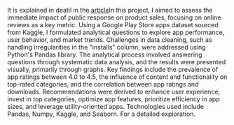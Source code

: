 It is explained in deatil in the [article](https://medium.com/@bishnoi.kanchan4141/google-playstore-app-reviews-2eeda2a1dbfb)In this project, I aimed to assess the immediate impact of public response on product sales, focusing on online reviews as a key metric. Using a Google Play Store apps dataset sourced from Kaggle, I formulated analytical questions to explore app performance, user behavior, and market trends. Challenges in data cleaning, such as handling irregularities in the "installs" column, were addressed using Python's Pandas library. The analytical process involved answering questions through systematic data analysis, and the results were presented visually, primarily through graphs. Key findings include the prevalence of app ratings between 4.0 to 4.5, the influence of content and functionality on top-rated categories, and the correlation between app ratings and downloads. Recommendations were derived to enhance user experience, invest in top categories, optimize app features, prioritize efficiency in app sizes, and leverage utility-oriented apps. Technologies used include Pandas, Numpy, Kaggle, and Seaborn. For a detailed exploration.
